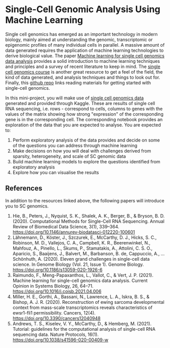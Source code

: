 # Single-Cell Genomic Analysis Using Machine Learning
 
Single cell genomics has emerged as an important technology in modern biology, mainly aimed at understanding the genomic, transcriptomic or epigenomic profiles of many individual cells in parallel. A massive amount of data generated requires the application of machine learning technologies to derive biological value. The paper [Machine learning for single cell genomics data analysis](https://www.biorxiv.org/content/10.1101/2021.02.04.429763v1) provides a solid introduction to machine learning techniques and principles and a survey of recent literature to keep in mind. The [single cell genomics course](https://www.singlecellcourse.org/) is another great resource to get a feel of the field, the kind of data generated, and analysis techniques and things to look out for. Finally, this [github repo](https://github.com/crazyhottommy/scRNAseq-analysis-notes) links reading materials for getting started with single-cell genomics. 

In this mini-project, you will make use of [single cell genomics data](https://www.kaggle.com/alexandervc/rna-seq-data) generated and provided through Kaggle. These are results of single cell RNA sequencing, i.e. rows - correspond to cells, columns to genes with the values of the matrix showing how strong "expression" of the corresponding gene is in the corresponding cell. The corresponding notebook provides an exploration of the data that you are expected to analyse. You are expected to:

1. Perform exploratory analysis of the data provides and decide on some of the questions you can address through machine learning
2. Make decisions on how you will deal with challenges derived from sparsity, heterogeneity, and scale of SC genomic data
3. Build machine learning models to explore the questions identified from exploratory analysis
4. Explore how you can visualise the results

## References
In addition to the resources linked above, the following papers will introduce you to SC genomics. 
1. Hie, B., Peters, J., Nyquist, S. K., Shalek, A. K., Berger, B., & Bryson, B. D. (2020). Computational Methods for Single-Cell RNA Sequencing. Annual Review of Biomedical Data Science, 3(1), 339–364. https://doi.org/10.1146/annurev-biodatasci-012220-100601
2. Lähnemann, D., Köster, J., Szczurek, E., McCarthy, D. J., Hicks, S. C., Robinson, M. D., Vallejos, C. A., Campbell, K. R., Beerenwinkel, N., Mahfouz, A., Pinello, L., Skums, P., Stamatakis, A., Attolini, C. S. O., Aparicio, S., Baaijens, J., Balvert, M., Barbanson, B. de, Cappuccio, A., … Schönhuth, A. (2020). Eleven grand challenges in single-cell data science. In Genome Biology (Vol. 21, Issue 1). Genome Biology. https://doi.org/10.1186/s13059-020-1926-6
3. Raimundo, F., Meng-Papaxanthos, L., Vallot, C., & Vert, J. P. (2021). Machine learning for single-cell genomics data analysis. Current Opinion in Systems Biology, 26, 64–71. https://doi.org/10.1016/j.coisb.2021.04.006
4. Miller, H. E., Gorthi, A., Bassani, N., Lawrence, L. A., Iskra, B. S., & Bishop, A. J. R. (2020). Reconstruction of ewing sarcoma developmental context from mass-scale transcriptomics reveals characteristics of ewsr1-fli1 permissibility. Cancers, 12(4). https://doi.org/10.3390/cancers12040948
5. Andrews, T. S., Kiselev, V. Y., McCarthy, D., & Hemberg, M. (2021). Tutorial: guidelines for the computational analysis of single-cell RNA sequencing data. Nature Protocols, 16(1). https://doi.org/10.1038/s41596-020-00409-w
